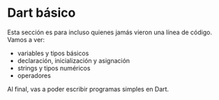 # Dart básico

Esta sección es para incluso quienes jamás vieron una línea de código. Vamos a ver:

- variables y tipos básicos
- declaración, inicialización y asignación
- strings y tipos numéricos
- operadores

Al final, vas a poder escribir programas simples en Dart.